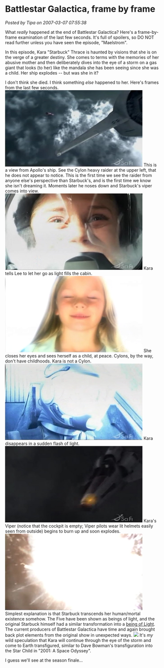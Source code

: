 # Battlestar Galactica, frame by frame

*Posted by Tipa on 2007-03-07 07:55:38*

What *really* happened at the end of Battlestar Galactica? Here's a frame-by-frame examination of the last few seconds. It's full of spoilers, so DO NOT read further unless you have seen the episode, "Maelstrom".

In this episode, Kara "Starbuck" Thrace is haunted by visions that she is on the verge of a greater destiny. She comes to terms with the memories of her abusive mother and then deliberately dives into the eye of a storm on a gas giant that looks (to her) like the mandala she has been seeing since she was a child. Her ship explodes -- but was she in it?

I don't think she died. I think something *else* happened to her. Here's frames from the last few seconds.
![bg1.jpg](../../../uploads/2007/03/bg1.jpg)
This is a view from Apollo's ship. See the Cylon heavy raider at the upper left, that he does not appear to notice. This is the first time we see the raider from anyone else's perspective than Starbuck's, and is the first time we know she isn't dreaming it. Moments later he noses down and Starbuck's viper comes into view.
![bg2.jpg](../../../uploads/2007/03/bg2.jpg)
Kara tells Lee to let her go as light fills the cabin.
![bg3.jpg](../../../uploads/2007/03/bg3.jpg)
She closes her eyes and sees herself as a child, at peace. Cylons, by the way, don't have childhoods. Kara is not a Cylon.
![bg4.jpg](../../../uploads/2007/03/bg4.jpg)
Kara disappears in a sudden flash of light.
![bg5.jpg](../../../uploads/2007/03/bg5.jpg)
Kara's Viper (notice that the cockpit is empty; Viper pilots wear lit helmets easily seen from outside) begins to burn up and soon explodes.
![bg6.jpg](../../../uploads/2007/03/bg6.jpg)
Simplest explanation is that Starbuck transcends her human/mortal existence somehow. The Five have been shown as beings of light, and the original Starbuck himself had a similar transformation into a [being of Light](http://en.wikipedia.org/wiki/Ship_of_Lights). The current producers of Battlestar Galactica have time and again brought back plot elements from the original show in unexpected ways.
![](http://upload.wikimedia.org/wikipedia/en/thumb/0/09/2001child2.JPG/350px-2001child2.JPG)
It's *my* wild speculation that Kara will continue through the eye of the storm and come to Earth transfigured, similar to Dave Bowman's transfiguration into the Star Child in "2001: A Space Odyssey".

I guess we'll see at the season finale...
